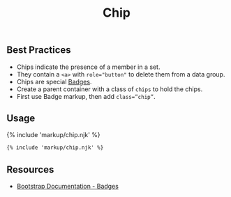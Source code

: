﻿---
title: Chip
summary: Chips allow users to see items added to or removed from a set.
tags: components, chips
layout: guide
image: /img/illustrations/illus-chips.svg
imageAlt: 
social:
  title: Chip
  description: Chips allow users to see items added to or removed from a set.
  image:
eleventyNavigation:
  key: Chip
  parent: Components
  order: 140
  excerpt: Chips allow users to see items added to or removed from a set.
  img: /img/illustrations/illus-chips.svg
---

## Best Practices

- Chips indicate the presence of a member in a set.
- They contain a `<a>` with `role="button"` to delete them from a data group.
- Chips are special [Badges](/components/badges).
- Create a parent container with a class of `chips` to hold the chips.
- First use Badge markup, then add `class=”chip”`. 

## Usage

{% include 'markup/chip.njk' %}

``` html
{% include 'markup/chip.njk' %}
```

## Resources
* <a href="https://getbootstrap.com/docs/4.5/components/badge/" target="_blank">Bootstrap Documentation - Badges</a>
